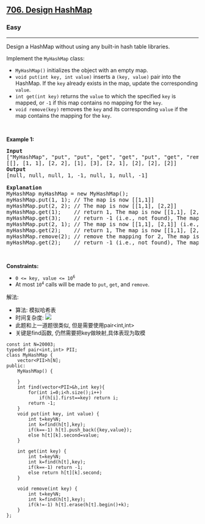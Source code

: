 <h2><a href="https://leetcode.com/problems/design-hashmap/">706. Design HashMap</a></h2><h3>Easy</h3><hr><div><p>Design a HashMap without using any built-in hash table libraries.</p>

<p>Implement the <code>MyHashMap</code> class:</p>

<ul>
	<li><code>MyHashMap()</code> initializes the object with an empty map.</li>
	<li><code>void put(int key, int value)</code> inserts a <code>(key, value)</code> pair into the HashMap. If the <code>key</code> already exists in the map, update the corresponding <code>value</code>.</li>
	<li><code>int get(int key)</code> returns the <code>value</code> to which the specified <code>key</code> is mapped, or <code>-1</code> if this map contains no mapping for the <code>key</code>.</li>
	<li><code>void remove(key)</code> removes the <code>key</code> and its corresponding <code>value</code> if the map contains the mapping for the <code>key</code>.</li>
</ul>

<p>&nbsp;</p>
<p><strong>Example 1:</strong></p>

<pre><strong>Input</strong>
["MyHashMap", "put", "put", "get", "get", "put", "get", "remove", "get"]
[[], [1, 1], [2, 2], [1], [3], [2, 1], [2], [2], [2]]
<strong>Output</strong>
[null, null, null, 1, -1, null, 1, null, -1]

<strong>Explanation</strong>
MyHashMap myHashMap = new MyHashMap();
myHashMap.put(1, 1); // The map is now [[1,1]]
myHashMap.put(2, 2); // The map is now [[1,1], [2,2]]
myHashMap.get(1);    // return 1, The map is now [[1,1], [2,2]]
myHashMap.get(3);    // return -1 (i.e., not found), The map is now [[1,1], [2,2]]
myHashMap.put(2, 1); // The map is now [[1,1], [2,1]] (i.e., update the existing value)
myHashMap.get(2);    // return 1, The map is now [[1,1], [2,1]]
myHashMap.remove(2); // remove the mapping for 2, The map is now [[1,1]]
myHashMap.get(2);    // return -1 (i.e., not found), The map is now [[1,1]]
</pre>

<p>&nbsp;</p>
<p><strong>Constraints:</strong></p>

<ul>
	<li><code>0 &lt;= key, value &lt;= 10<sup>6</sup></code></li>
	<li>At most <code>10<sup>4</sup></code> calls will be made to <code>put</code>, <code>get</code>, and <code>remove</code>.</li>
</ul>
</div>

解法: 
- 算法: 模拟哈希表
- 时间复杂度: <img src="https://render.githubusercontent.com/render/math?math=O(1)">
- 此题和上一道题很类似, 但是需要使用pair<int,int>
- 关键是find函数, 仍然需要把key做映射,具体表现为取模

```
const int N=20003;
typedef pair<int,int> PII;
class MyHashMap {
    vector<PII>h[N];
public:
    MyHashMap() {
        
    }
    int find(vector<PII>&h,int key){
        for(int i=0;i<h.size();i++)
            if(h[i].first==key) return i;
        return -1;
    }
    void put(int key, int value) {
        int t=key%N;
        int k=find(h[t],key);
        if(k==-1) h[t].push_back({key,value});
        else h[t][k].second=value;
    }
    
    int get(int key) {
        int t=key%N;
        int k=find(h[t],key);
        if(k==-1) return -1;
        else return h[t][k].second;
    }
    
    void remove(int key) {
        int t=key%N;
        int k=find(h[t],key);
        if(k!=-1) h[t].erase(h[t].begin()+k);
    }
};
```
